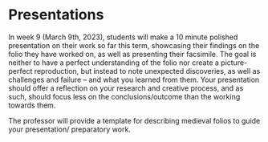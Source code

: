 # Presentations

In week 9 (March 9th, 2023), students will make a 10 minute polished presentation on their work so far this term, showcasing their findings on the folio they have worked on, as well as presenting their facsimile. The goal is neither to have a perfect understanding of the folio nor create a picture-perfect reproduction, but instead to note unexpected discoveries, as well as challenges and failure – and what you learned from them. Your presentation should offer a reflection on your research and creative process, and as such, should focus less on the conclusions/outcome than the working towards them.&#x20;

The professor will provide a template for describing medieval folios to guide your presentation/ preparatory work.
